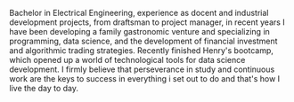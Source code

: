 
Bachelor in Electrical Engineering, experience as docent and industrial development projects, from draftsman to project manager, in recent years I have been developing a family gastronomic venture and specializing in programming, data science, and the development of financial investment and algorithmic trading strategies. Recently finished Henry's bootcamp, which opened up a world of technological tools for data science development. I firmly believe that perseverance in study and continuous work are the keys to success in everything i set out to do and that's how I live the day to day.

<!-- 
### Hi there 👋
**JCSR2022/JCSR2022** is a ✨ _special_ ✨ repository because its `README.md` (this file) appears on your GitHub profile.

Here are some ideas to get you started:

- 🔭 I’m currently working on ...
- 🌱 I’m currently learning ...
- 👯 I’m looking to collaborate on ...
- 🤔 I’m looking for help with ...
- 💬 Ask me about ...
- 📫 How to reach me: ...
- 😄 Pronouns: ...
- ⚡ Fun fact: ...
-->
